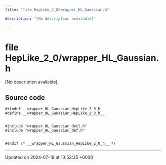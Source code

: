```yaml
---
title: "file HepLike_2_0/wrapper_HL_Gaussian.h"

description: "[No description available]"

---
```


# file HepLike_2_0/wrapper_HL_Gaussian.h

[No description available]




## Source code

```
#ifndef __wrapper_HL_Gaussian_HepLike_2_0_h__
#define __wrapper_HL_Gaussian_HepLike_2_0_h__


#include "wrapper_HL_Gaussian_decl.h"
#include "wrapper_HL_Gaussian_def.h"


#endif /* __wrapper_HL_Gaussian_HepLike_2_0_h__ */
```


-------------------------------

Updated on 2024-07-18 at 13:53:35 +0000
